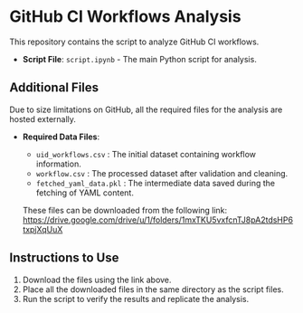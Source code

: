 # GitHub CI Workflows Analysis

This repository contains the script to analyze GitHub CI workflows.

- **Script File**: `script.ipynb` - The main Python script for analysis.

## Additional Files
Due to size limitations on GitHub, all the required files for the analysis are hosted externally.

- **Required Data Files**:
  - `uid_workflows.csv` : The initial dataset containing workflow information.
  - `workflow.csv` : The processed dataset after validation and cleaning.
  - `fetched_yaml_data.pkl` : The intermediate data saved during the fetching of YAML content.

  These files can be downloaded from the following link: 
https://drive.google.com/drive/u/1/folders/1mxTKU5vxfcnTJ8pA2tdsHP6txpjXqUuX

## Instructions to Use
1. Download the files using the link above.
2. Place all the downloaded files in the same directory as the script files.
3. Run the script to verify the results and replicate the analysis.
